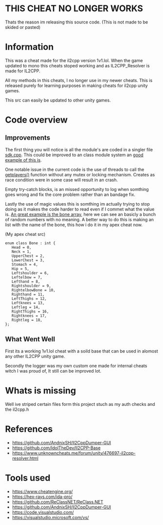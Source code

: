 # THIS CHEAT NO LONGER WORKS 
Thats the reason im releasing this source code. (This is not made to be skided or pasted)


# Information 

This was a cheat made for the il2cpp version 1v1.lol.
When the game updated to mono this cheats stoped working and as IL2CPP_Resolver is made for IL2CPP.

All my methods in this cheats, I no longer use in my newer cheats. This is released purely for learning purposes in making cheats for il2cpp unity games.

This src can easily be updated to other unity games.


# Code overview

## Improvements

The first thing you will notice is all the module's are coded in a singler file [sdk.cpp](https://github.com/TheRealJoelmatic/1v1.lol-cheat/blob/main/sdk/sdk.cpp). This could be improved to an class module system an [good example of this is](https://github.com/Lefraudeur/RiptermsGhost/blob/8f1d786feca15d2eae0de7614e5965843a0de903/Ripterms/Modules/Modules.h#L25).

One notable issue in the current code is the use of threads to call the [getplayers()](https://github.com/TheRealJoelmatic/1v1.lol-cheat/blob/main/sdk/sdk.cpp#L101) function without any mutex or locking mechanism.  Creates as race condition were in some case will result in an crash.

Empty try-catch blocks, is an missed opportunity to log when somthing goes wrong and fix the core problem rather than an bandage fix.

Lastly the use of magic values this is somthing im actually trying to stop doing as it makes the code harder to read even if I commet what the value is. [An great example is the bone array](https://github.com/TheRealJoelmatic/1v1.lol-cheat/blob/main/sdk/sdk.cpp#L399), here we can see an basicly a bunch of random numbers with no meaning. A better way to do this is making an list with the name of the bone, this how i do it in my apex cheat now.

(My apex cheat src)
 ```
 enum class Bone : int {
    Head = 0,
    Neck = 1,
    UpperChest = 2,
    LowerChest = 3,
    Stomach = 4,
    Hip = 5,
    Leftshoulder = 6,
    Leftelbow = 7,
    Lefthand = 8,
    Rightshoulder = 9,
    RightelbowBone = 10,
    Righthand = 11,
    LeftThighs = 12,
    Leftknees = 13,
    Leftleg = 14,
    RightThighs = 16,
    Rightknees = 17,
    Rightleg = 18,
};
 ```

 ## What Went Well

First its a working 1v1.lol cheat with a soild base that can be used in alomost any other IL2CPP unity game.

Secondly the logger was my own custom one made for internal cheats witch I was proud of, It still can be improved lot.

# Whats is missing

Well ive striped certain files form this project stuch as my auth checks and the il2cpp.h

# References 

- https://github.com/AndnixSH/Il2CppDumper-GUI
- https://github.com/IdolTheDev/Il2CPP-Base
- https://www.unknowncheats.me/forum/unity/476697-il2cpp-resolver.html

# Tools used

- https://www.cheatengine.org/
- https://hex-rays.com/ida-pro/
- https://github.com/ReClassNET/ReClass.NET
- https://github.com/AndnixSH/Il2CppDumper-GUI
- https://code.visualstudio.com/
- https://visualstudio.microsoft.com/vs/
